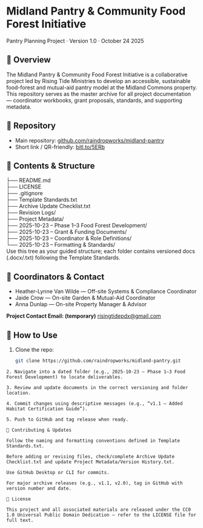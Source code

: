 # Midland Pantry & Community Food Forest Initiative  
Pantry Planning Project · Version 1.0 · October 24 2025

## 🚀 Overview  
The Midland Pantry & Community Food Forest Initiative is a collaborative project led by Rising Tide Ministries to develop an accessible, sustainable food-forest and mutual-aid pantry model at the Midland Commons property.  
This repository serves as the master archive for all project documentation — coordinator workbooks, grant proposals, standards, and supporting metadata.

## 📂 Repository  
- Main repository: [github.com/raindropworks/midland-pantry](https://github.com/raindropworks/midland-pantry)  
- Short link / QR-friendly: [bitl.to/5ERb](https://bitl.to/5ERb)  

## 🧭 Contents & Structure  
├── README.md  
├── LICENSE  
├── .gitignore  
├── Template Standards.txt  
├── Archive Update Checklist.txt  
├── Revision Logs/  
├── Project Metadata/  
├── 2025-10-23 – Phase 1–3 Food Forest Development/  
├── 2025-10-23 – Grant & Funding Documents/  
├── 2025-10-23 – Coordinator & Role Definitions/  
└── 2025-10-23 – Formatting & Standards/  
Use this tree as your guided structure; each folder contains versioned docs (.docx/.txt) following the Template Standards.

## 👥 Coordinators & Contact  
- Heather-Lynne Van Wilde — Off-site Systems & Compliance Coordinator  
- Jaide Crow — On-site Garden & Mutual-Aid Coordinator  
- Anna Dunlap — On-site Property Manager & Advisor  

**Project Contact Email: (temporary)** [risingtidepdx@gmail.com](mailto:risingtidepdx@gmail.com)  

## 🧩 How to Use  
1. Clone the repo:  
   ```bash
   git clone https://github.com/raindropworks/midland-pantry.git
```
2. Navigate into a dated folder (e.g., 2025-10-23 – Phase 1–3 Food Forest Development) to locate deliverables.

3. Review and update documents in the correct versioning and folder location.

4. Commit changes using descriptive messages (e.g., “v1.1 – Added Habitat Certification Guide”).

5. Push to GitHub and tag release when ready.

📖 Contributing & Updates

Follow the naming and formatting conventions defined in Template Standards.txt.

Before adding or revising files, check/complete Archive Update Checklist.txt and update Project Metadata/Version History.txt.

Use GitHub Desktop or CLI for commits.

For major archive releases (e.g., v1.1, v2.0), tag in GitHub with version number and date.

📜 License

This project and all associated materials are released under the CC0 1.0 Universal Public Domain Dedication — refer to the LICENSE file for full text.